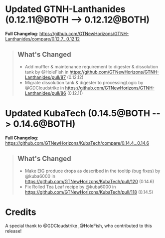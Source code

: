 # Updated GTNH-Lanthanides (0.12.11@BOTH --> 0.12.12@BOTH)
**Full Changelog**: https://github.com/GTNewHorizons/GTNH-Lanthanides/compare/0.12.7...0.12.12
>## What's Changed
> * Add muffler & maintenance requirement to digester & dissolution tank by @HoleFish in https://github.com/GTNewHorizons/GTNH-Lanthanides/pull/87 (0.12.12)
> * Migrate dissolution tank & digester to processingLogic by @GDCloudstrike in https://github.com/GTNewHorizons/GTNH-Lanthanides/pull/86 (0.12.11)
>

# Updated KubaTech (0.14.5@BOTH --> 0.14.6@BOTH)
**Full Changelog**: https://github.com/GTNewHorizons/KubaTech/compare/0.14.4...0.14.6
>## What's Changed
> * Make EIG produce drops as described in the tooltip (bug fixes) by @kuba6000 in https://github.com/GTNewHorizons/KubaTech/pull/120 (0.14.6)
> * Fix Rolled Tea Leaf recipe by @kuba6000 in https://github.com/GTNewHorizons/KubaTech/pull/118 (0.14.5)
>

# Credits
A special thank to @GDCloudstrike ,@HoleFish, who contributed to this release!